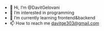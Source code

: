 - 👋 Hi, I’m @DavitGelovani
- 👀 I’m interested in programming
- 🌱 I’m currently learning frontend&backend
- 📫 How to reach me davitge303@gmail.com

<!---
DavitGelovani/DavitGelovani is a ✨ special ✨ repository because its `README.md` (this file) appears on your GitHub profile.
You can click the Preview link to take a look at your changes.
--->
